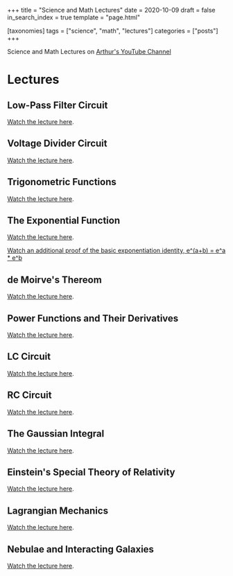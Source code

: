 +++
title = "Science and Math Lectures"
date = 2020-10-09
draft = false
in_search_index = true
template = "page.html"

[taxonomies] 
tags = ["science", "math", "lectures"]
categories = ["posts"]
+++

Science and Math Lectures on [Arthur's YouTube Channel](https://www.youtube.com/channel/UCsG2_wYtteZ3iEx0POkHSWQ)

<!-- more -->

# Lectures

## Low-Pass Filter Circuit

[Watch the lecture here](https://www.youtube.com/watch?v=Or60fe2Z_iY).

## Voltage Divider Circuit

[Watch the lecture here](https://www.youtube.com/watch?v=87SxO-NP0XU).

## Trigonometric Functions

[Watch the lecture here](https://www.youtube.com/watch?v=f87v9DIEnRE).

## The Exponential Function

[Watch the lecture here](https://www.youtube.com/watch?v=17zoszGPd6k).

[Watch an additional proof of the basic exponentiation identity, e^(a+b) = e^a \* e^b](https://www.youtube.com/watch?v=m8tSDSJ6y2w)

## de Moirve's Thereom

[Watch the lecture here](https://www.youtube.com/watch?v=alm7uI5vzcc).

## Power Functions and Their Derivatives

[Watch the lecture here](https://www.youtube.com/watch?v=uaqxW7gOFa0).

## LC Circuit

[Watch the lecture here](https://www.youtube.com/watch?v=OF3AUQ2tOfk).

## RC Circuit

[Watch the lecture here](https://www.youtube.com/watch?v=-cidEbAdsZ0).

## The Gaussian Integral

[Watch the lecture here](https://www.youtube.com/watch?v=xIOs2ysIqn8).

## Einstein's Special Theory of Relativity

[Watch the lecture here](https://www.youtube.com/watch?v=fNrItQM3WBA).

## Lagrangian Mechanics

[Watch the lecture here](https://www.youtube.com/watch?v=cpKcIsJZKlM).

## Nebulae and Interacting Galaxies

[Watch the lecture here](https://www.youtube.com/watch?v=1u6OkgRPVgc).

